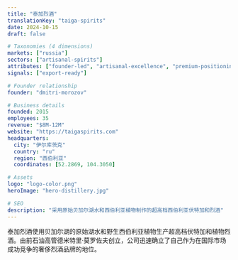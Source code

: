```yaml
---
title: "泰加烈酒"
translationKey: "taiga-spirits"
date: 2024-10-15
draft: false

# Taxonomies (4 dimensions)
markets: ["russia"]
sectors: ["artisanal-spirits"]
attributes: ["founder-led", "artisanal-excellence", "premium-positioning", "innovation-leader"]
signals: ["export-ready"]

# Founder relationship
founder: "dmitri-morozov"

# Business details
founded: 2015
employees: 35
revenue: "$8M-12M"
website: "https://taigaspirits.com"
headquarters:
  city: "伊尔库茨克"
  country: "ru"
  region: "西伯利亚"
  coordinates: [52.2869, 104.3050]

# Assets
logo: "logo-color.png"
heroImage: "hero-distillery.jpg"

# SEO
description: "采用原始贝加尔湖水和西伯利亚植物制作的超高档西伯利亚伏特加和烈酒"
---
```


泰加烈酒使用贝加尔湖的原始湖水和野生西伯利亚植物生产超高档伏特加和植物烈酒。由前石油高管德米特里·莫罗佐夫创立，公司迅速确立了自己作为在国际市场成功竞争的奢侈烈酒品牌的地位。
